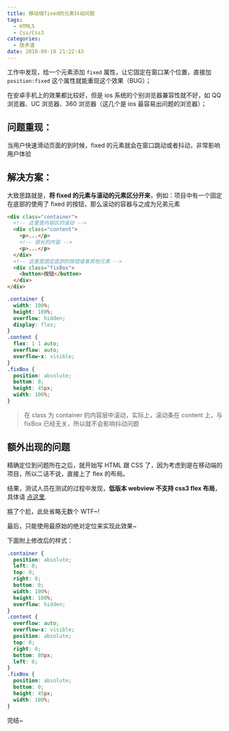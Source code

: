 ```yaml
---
title: 移动端fixed的元素抖动问题
tags:
  - HTML5
  - Css/Css3
categories:
  - 技术渣
date: 2018-09-18 21:22:43
---
```


工作中发现，给一个元素添加 `fixed` 属性，让它固定在窗口某个位置，直接加 `position:fixed` 这个属性就能重现这个效果（BUG）；

在安卓手机上的效果都比较好，但是 ios 系统的个别浏览器兼容性就不好，如 QQ 浏览器、UC 浏览器、360 浏览器（这几个是 ios 最容易出问题的浏览器）；

## 问题重现：

当用户快速滑动页面的到时候，fixed 的元素就会在窗口跳动或者抖动，非常影响用户体验

## 解决方案：

大致思路就是，**将 fixed 的元素与滚动的元素区分开来**，例如：项目中有一个固定在底部的使用了 fixed 的按钮，那么滚动的容器与之成为兄弟元素

```html
<div class="container">
  <!-- 这里是内容区的滚动 -->
  <div class="content">
    <p>...</p>
    <!-- 很长的内容 -->
    <p>...</p>
  </div>
  <!-- 这里是固定底部的按钮或者其他元素 -->
  <div class="fixBox">
    <button>按钮</button>
  </div>
</div>
```

```css
.container {
  width: 100%;
  height: 100%;
  overflow: hidden;
  display: flex;
}
.content {
  flex: 1 1 auto;
  overflow: auto;
  overflow-x: visible;
}
.fixBox {
  position: absolute;
  bottom: 0;
  height: 45px;
  width: 100%;
}
```

> 在 class 为 container 的内容层中滚动，实际上，滚动条在 content 上，与 fixBox 已经无关，所以就不会影响抖动问题

## 额外出现的问题

精确定位到问题所在之后，就开始写 HTML 跟 CSS 了，因为考虑到是在移动端的项目，所以二话不说，直接上了 flex 的布局。

结果，测试人员在测试的过程中发现，**低版本 webview 不支持 css3 flex 布局**，具体请 [点这里](https://caniuse.com/#search=flex).

尴了个尬，此处省略无数个 WTF~!

最后，只能使用最原始的绝对定位来实现此效果~

下面附上修改后的样式：

```css
.container {
  position: absolute;
  left: 0;
  top: 0;
  right: 0;
  bottom: 0;
  width: 100%;
  height: 100%;
  overflow: hidden;
}
.content {
  overflow: auto;
  overflow-x: visible;
  position: absolute;
  top: 0;
  right: 0;
  bottom: 80px;
  left: 0;
}
.fixBox {
  position: absolute;
  bottom: 0;
  height: 45px;
  width: 100%;
}
```

完结~
<br/>

